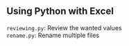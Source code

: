 ## Using Python with Excel
`reviewing.py`: Review the wanted values  
`rename.py`: Rename multiple files
